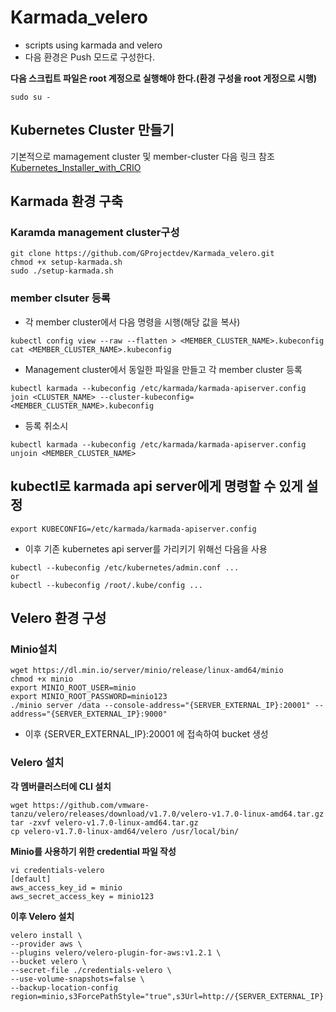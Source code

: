 # Karmada_velero
- scripts using karmada and velero
- 다음 환경은 Push 모드로 구성한다.

**다음 스크립트 파일은 root 계정으로 실행해야 한다.(환경 구성을 root 게정으로 시행)**
```
sudo su -
```

## Kubernetes Cluster 만들기
기본적으로 mamagement cluster 및 member-cluster
다음 링크 참조 [Kubernetes_Installer_with_CRIO](https://github.com/GProjectdev/Kubernetes_Installer_with_CRIO.git)

## Karmada 환경 구축
### Karamda management cluster구성
```
git clone https://github.com/GProjectdev/Karmada_velero.git
chmod +x setup-karmada.sh
sudo ./setup-karmada.sh
```

### member clsuter 등록
- 각 member cluster에서 다음 명령을 시행(해당 값을 복사)
```
kubectl config view --raw --flatten > <MEMBER_CLUSTER_NAME>.kubeconfig
cat <MEMBER_CLUSTER_NAME>.kubeconfig
```
- Management cluster에서 동일한 파일을 만들고 각 member cluster 등록
```
kubectl karmada --kubeconfig /etc/karmada/karmada-apiserver.config  join <CLUSTER_NAME> --cluster-kubeconfig=<MEMBER_CLUSTER_NAME>.kubeconfig
```
- 등록 취소시
```
kubectl karmada --kubeconfig /etc/karmada/karmada-apiserver.config unjoin <MEMBER_CLUSTER_NAME>
```

## kubectl로 karmada api server에게 명령할 수 있게 설정
```
export KUBECONFIG=/etc/karmada/karmada-apiserver.config
```
- 이후 기존 kubernetes api server를 가리키기 위해선 다음을 사용
```
kubectl --kubeconfig /etc/kubernetes/admin.conf ...
or
kubectl --kubeconfig /root/.kube/config ...
```

## Velero 환경 구성

### Minio설치
```
wget https://dl.min.io/server/minio/release/linux-amd64/minio
chmod +x minio
export MINIO_ROOT_USER=minio
export MINIO_ROOT_PASSWORD=minio123
./minio server /data --console-address="{SERVER_EXTERNAL_IP}:20001" --address="{SERVER_EXTERNAL_IP}:9000"
```
- 이후 {SERVER_EXTERNAL_IP}:20001 에 접속하여 bucket 생성

### Velero 설치
**각 멤버클러스터에 CLI 설치**
```
wget https://github.com/vmware-tanzu/velero/releases/download/v1.7.0/velero-v1.7.0-linux-amd64.tar.gz
tar -zxvf velero-v1.7.0-linux-amd64.tar.gz
cp velero-v1.7.0-linux-amd64/velero /usr/local/bin/
```
**Minio를 사용하기 위한 credential 파일 작성**
```
vi credentials-velero
[default]
aws_access_key_id = minio
aws_secret_access_key = minio123
```

**이후 Velero 설치**
```
velero install \
--provider aws \
--plugins velero/velero-plugin-for-aws:v1.2.1 \
--bucket velero \
--secret-file ./credentials-velero \
--use-volume-snapshots=false \
--backup-location-config region=minio,s3ForcePathStyle="true",s3Url=http://{SERVER_EXTERNAL_IP}:9000
```
